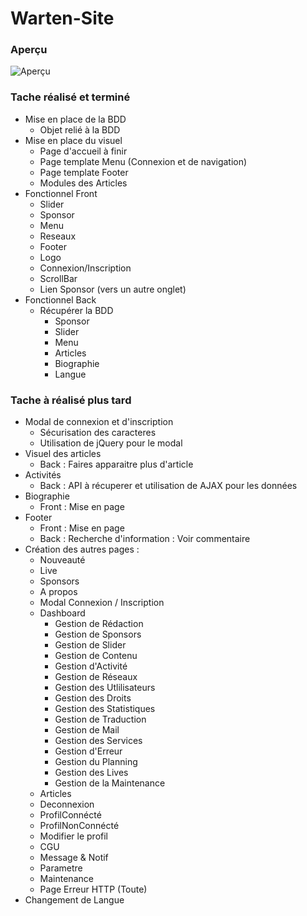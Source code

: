 # Warten-Site
### Aperçu
![Aperçu](https://image.noelshack.com/fichiers/2017/23/1496653222-sans-titre.png)
### Tache réalisé et terminé
* Mise en place de la BDD
    * Objet relié à la BDD
* Mise en place du visuel
    * Page d'accueil à finir
    * Page template Menu (Connexion et de navigation)
    * Page template Footer
    * Modules des Articles
* Fonctionnel Front
    * Slider
    * Sponsor
    * Menu
    * Reseaux
    * Footer
    * Logo
    * Connexion/Inscription
    * ScrollBar
    * Lien Sponsor (vers un autre onglet)
* Fonctionnel Back
    * Récupérer la BDD
        - Sponsor
        - Slider
        - Menu
        - Articles
        - Biographie
        - Langue
### Tache à réalisé plus tard
* Modal de connexion et d'inscription
    * Sécurisation des caracteres
    * Utilisation de jQuery pour le modal
* Visuel des articles
    * Back : Faires apparaitre plus d'article
* Activités
    * Back : API à récuperer et utilisation de AJAX pour les données
* Biographie 
    * Front : Mise en page
* Footer
    * Front : Mise en page
    * Back : Recherche d'information : Voir commentaire
* Création des autres pages :
    * Nouveauté
    * Live
    * Sponsors
    * A propos
    * Modal Connexion / Inscription
    * Dashboard
        - Gestion de Rédaction
        - Gestion de Sponsors
        - Gestion de Slider
        - Gestion de Contenu
        - Gestion d'Activité
        - Gestion de Réseaux
        - Gestion des Utlilisateurs
        - Gestion des Droits
        - Gestion des Statistiques
        - Gestion de Traduction
        - Gestion de Mail
        - Gestion des Services
        - Gestion d'Erreur
        - Gestion du Planning
        - Gestion des Lives
        - Gestion de la Maintenance
    * Articles
    * Deconnexion
    * ProfilConnécté
    * ProfilNonConnécté
    * Modifier le profil
    * CGU
    * Message & Notif
    * Parametre
    * Maintenance
    * Page Erreur HTTP (Toute)
* Changement de Langue 